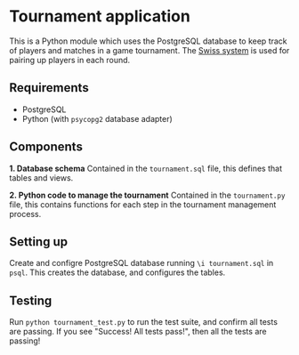 # Tournament application

This is a Python module which uses the PostgreSQL database to keep track of players and matches in a game tournament. The [Swiss system](https://en.wikipedia.org/wiki/Swiss-system_tournament) is used for pairing up players in each round.

## Requirements

- PostgreSQL
- Python (with `psycopg2` database adapter)

## Components

**1. Database schema**
  Contained in the `tournament.sql` file, this defines that tables and views.

**2. Python code to manage the tournament**
  Contained in the `tournament.py` file, this contains functions for each step in the tournament management process.

## Setting up

Create and configre PostgreSQL database running `\i tournament.sql` in `psql`. This creates the database, and configures the tables.

## Testing

Run `python tournament_test.py` to run the test suite, and confirm all tests are passing. If you see "Success!  All tests pass!", then all the tests are passing!

